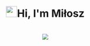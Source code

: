 <h1 align="center"><img src="https://raw.githubusercontent.com/MartinHeinz/MartinHeinz/master/wave.gif" width="30px">Hi, I'm Miłosz</h1>

<h1 align="center">
  <img class="img" src="https://github-readme-stats.vercel.app/api/top-langs/?username=AI-Mozi&layout=compact&title_color=FFFFFF&icon_color=FFFFFF&text_color=FFFFFF&bg_color=0D1117" />
</h1>

